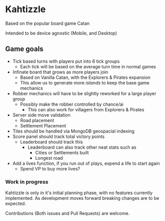 # Kahtizzle

Based on the popular board game Catan

Intended to be device agnostic (Mobile, and Desktop)

## Game goals

* Tick based turns with players put into 6 tick groups
  * Each tick will be based on the average turn time in normal games
* Infinate board that grows as more players join
  * Based on Vanilla Catan, with the Explorers & Pirates expansion
  * This allow us to generate more *islands* to keep the base game mechanics
* Robber mechanics will have to be slightly reworked for a large player group
  * Possibly make the robber controlled by chance/ai
    * This can also work for villagers from Explorers & Pirates
* Server side move validation
  * Road placement
  * Settlement Placement
* Tiles should be handled via MongoDB geospacial indexing
* Score panel should track total victory points
  * Leaderboard should track this
    * Leaderboard can also track other neat stats such as
      * Cities or Settlements built
      * Longest road
* Add a lives function, if you run out of plays, expend a life to start again
  * Spend VP to buy more lives?

### Work in progress

Kahtizzle is only in it's initial planning phase, with no features currently
implemented. As development moves forward breaking changes are to be expected.

Contributions (Both issues and Pull Requests) are welcome.

